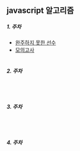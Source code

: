 ## javascript 알고리즘

##### 1. 주차
- <a href="https://programmers.co.kr/learn/courses/30/lessons/42576" target="_blank" rel="noopener noreferrer">완주하지 못한 선수</a>
- <a href="https://programmers.co.kr/learn/courses/30/lessons/42840" target="_blank" rel="noopener noreferrer">모의고사</a>
<br><br>

##### 2. 주차
<br><br>

##### 3. 주차
<br><br>

##### 4. 주차
<br><br>